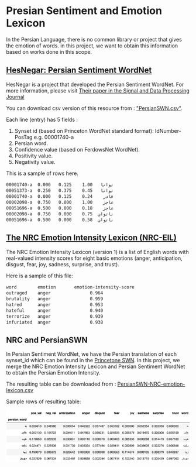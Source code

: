 # Presian Sentiment and Emotion Lexicon
In the Persian Language, there is no common library or project that gives the emotion of words. in this project, we want to obtain this information based on works done in this scope.

## [HesNegar: Persian Sentiment WordNet](https://github.com/Text-Mining/Persian-Sentiment-Resources)
HesNegar is a project that developed the Persian Sentiment WordNet. For more information, please visit [Their paper in the Signal and Data Processing Journal](http://jsdp.rcisp.ac.ir/article-1-554-en.html)

You can download csv version of this resource from : ["PersianSWN.csv"](https://github.com/Text-Mining/Persian-Sentiment-Resources/blob/master/PersianSWN.csv).

Each line (entry) has 5 fields :

  1.  Synset id (based on Princeton WordNet standard format): IdNumber-PosTag e.g. 00001740-a
  2.  Persian word.
  3.  Confidence value (based on FerdowsNet WordNet).
  4.  Positivity value.
  5.  Negativity value.

This is a sample of rows here.
````
00001740-a	توانا	1.00	0.125	0.000
00051373-a	توانا	0.45	0.375	0.250
00001740-a	قادر	0.24	0.125	0.000
00002098-a	عاجز	1.00	0.000	0.750
00051696-a	عاجز	0.18	0.000	0.500
00002098-a	ناتوان	0.75	0.000	0.750
00051696-a	ناتوان	0.58	0.000	0.500
````

## [The NRC Emotion Intensity Lexicon (NRC-EIL)](http://www.saifmohammad.com/WebPages/AffectIntensity.htm)
The NRC Emotion Intensity Lexicon (version 1) is a list of English words with real-valued intensity scores for eight basic emotions (anger, anticipation, disgust, fear, joy, sadness, surprise, and trust).

Here is a sample of this file:
````
word        emotion       emotion-intensity-score
outraged    anger               0.964
brutality   anger               0.959
hatred      anger               0.953
hateful     anger               0.940
terrorize   anger               0.939
infuriated  anger               0.938
````

## NRC and PersianSWN

In Persian Sentiment WordNet, we have the Persian translation of each synset_id which can be found in the [Princetone SWN](https://wordnet.princeton.edu/).
In this project, we merge the NRC Emotion Intensity Lexicon and Persian Sentiment WordNet to obtain the Persian Emotion Intensity.

The resulting table can be downloaded from : [PersianSWN-NRC-emotion-lexicon.csv](https://github.com/Reyhan96/NRC-SWN-Presian-Lexicon/blob/main/PersianSWN-NRC-emotion-lexicon.csv)

Sample rows of resulting table:

![Persian Emotion Intensity Lexicon](https://github.com/Reyhan96/NRC-SWN-Presian-Lexicon/blob/main/Persian%20emotion%20intensity%20lexicons.png)


